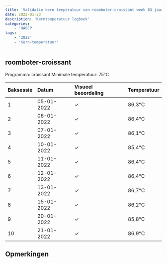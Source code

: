 ```yaml
---
title: 'Validatie kern temperatuur van roomboter-croissant week 03 jaar 2022'
date: 2022-01-23
description: 'Kerntemperatuur logboek'
categories:
    - 'HACCP'
tags:
    - '2022'
    - 'Kern-temperatuur'
---
```


## roomboter-croissant

Programma: croissant
Minimale temperatuur: 75°C

| Baksessie | Datum | Visueel beoordeling | Temperatuur |
|:---|:---|:---|:---|
| 1 | 05-01-2022 | &check; | 86,3°C |
| 2 | 06-01-2022 | &check; | 86,4°C |
| 3 | 07-01-2022 | &check; | 86,1°C |
| 4 | 10-01-2022 | &check; | 85,4°C |
| 5 | 11-01-2022 | &check; | 86,4°C |
| 6 | 12-01-2022 | &check; | 86,4°C |
| 7 | 13-01-2022 | &check; | 86,7°C |
| 8 | 15-01-2022 | &check; | 86,2°C |
| 9 | 20-01-2022 | &check; | 85,8°C |
| 10 | 21-01-2022 | &check; | 86,9°C |

## Opmerkingen


